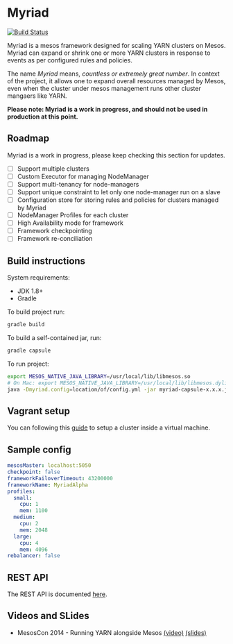 # Myriad

[![Build Status](https://travis-ci.org/mesos/myriad.svg)](https://travis-ci.org/mesos/myriad)

Myriad is a mesos framework designed for scaling YARN clusters on Mesos. Myriad can expand or shrink one or more YARN clusters in response to events as per configured rules and policies.

The name _Myriad_ means, _countless or extremely great number_. In context of the project, it allows one to expand overall resources managed by Mesos, even when the cluster under mesos management runs other cluster mangaers like YARN.

**Please note: Myriad is a work in progress, and should not be used in production at this point.**

## Roadmap
Myriad is a work in progress, please keep checking this section for updates.

- [ ] Support multiple clusters
- [ ] Custom Executor for managing NodeManager
- [ ] Support multi-tenancy for node-managers
- [ ] Support unique constraint to let only one node-manager run on a slave
- [ ] Configuration store for storing rules and policies for clusters managed by Myriad
- [ ] NodeManager Profiles for each cluster
- [ ] High Availability mode for framework
- [ ] Framework checkpointing
- [ ] Framework re-conciliation

## Build instructions
System requirements:
* JDK 1.8+
* Gradle

To build project run:
```bash
gradle build
```

To build a self-contained jar, run:
```bash
gradle capsule
```

To run project:
```bash
export MESOS_NATIVE_JAVA_LIBRARY=/usr/local/lib/libmesos.so
# On Mac: export MESOS_NATIVE_JAVA_LIBRARY=/usr/local/lib/libmesos.dylib
java -Dmyriad.config=location/of/config.yml -jar myriad-capsule-x.x.x.jar
```

## Vagrant setup

You can following this [guide](docs/vagrant.md) to setup a cluster inside a virtual machine.

## Sample config

```yaml
mesosMaster: localhost:5050
checkpoint: false
frameworkFailoverTimeout: 43200000
frameworkName: MyriadAlpha
profiles:
  small:
    cpu: 1
    mem: 1100
  medium:
    cpu: 2
    mem: 2048
  large:
    cpu: 4
    mem: 4096
rebalancer: false
```

## REST API

The REST API is documented [here](docs/API.md).

## Videos and SLides
* MesosCon 2014 - Running YARN alongside Mesos [(video)](https://www.youtube.com/watch?v=d7vZWm_xS9c) [(slides)](https://speakerdeck.com/mohit/running-yarn-alongside-mesos-mesoscon-2014)
